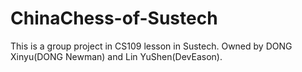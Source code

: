 # ChinaChess-of-Sustech
This is a group project in CS109 lesson in Sustech. Owned by DONG Xinyu(DONG Newman) and Lin YuShen(DevEason).


